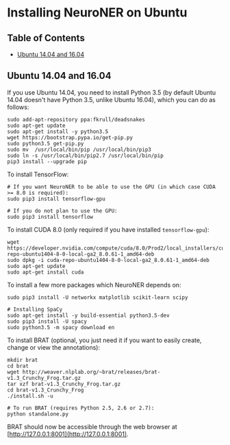 # Installing NeuroNER on Ubuntu

## Table of Contents

<!-- toc -->

- [Ubuntu 14.04 and 16.04](#ubuntu-1404-and-1604)

<!-- tocstop -->

## Ubuntu 14.04 and 16.04

If you use Ubuntu 14.04, you need to install Python 3.5 (by default Ubuntu 14.04 doesn't have Python 3.5, unlike Ubuntu 16.04), which you can do as follows:

```
sudo add-apt-repository ppa:fkrull/deadsnakes
sudo apt-get update
sudo apt-get install -y python3.5
wget https://bootstrap.pypa.io/get-pip.py
sudo python3.5 get-pip.py
sudo mv  /usr/local/bin/pip /usr/local/bin/pip3
sudo ln -s /usr/local/bin/pip2.7 /usr/local/bin/pip
pip3 install --upgrade pip
```

To install TensorFlow:
```
# If you want NeuroNER to be able to use the GPU (in which case CUDA >= 8.0 is required):
sudo pip3 install tensorflow-gpu

# If you do not plan to use the GPU:
sudo pip3 install tensorflow
```

To install CUDA 8.0 (only required if you have installed `tensorflow-gpu`):

```
wget  https://developer.nvidia.com/compute/cuda/8.0/Prod2/local_installers/cuda-repo-ubuntu1404-8-0-local-ga2_8.0.61-1_amd64-deb
sudo dpkg -i cuda-repo-ubuntu1404-8-0-local-ga2_8.0.61-1_amd64-deb
sudo apt-get update
sudo apt-get install cuda
```

To install a few more packages which NeuroNER depends on:

```
sudo pip3 install -U networkx matplotlib scikit-learn scipy

# Installing SpaCy
sudo apt-get install -y build-essential python3.5-dev
sudo pip3 install -U spacy
sudo python3.5 -m spacy download en
```

To install BRAT (optional, you just need it if you want to easily create, change or view the annotations):

```
mkdir brat
cd brat
wget http://weaver.nlplab.org/~brat/releases/brat-v1.3_Crunchy_Frog.tar.gz
tar xzf brat-v1.3_Crunchy_Frog.tar.gz
cd brat-v1.3_Crunchy_Frog
./install.sh -u

# To run BRAT (requires Python 2.5, 2.6 or 2.7):
python standalone.py
```

BRAT should now be accessible through the web browser at [http://127.0.0.1:8001](http://127.0.0.1:8001).
